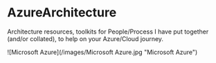 # AzureArchitecture
Architecture resources, toolkits for People/Process I have put together (and/or collated), to help on your Azure/Cloud journey.

![Microsoft Azure](/images/Microsoft Azure.jpg "Microsoft Azure")
